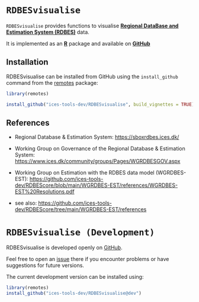 `RDBESvisualise`
=========

`RDBESvisualise` provides functions to visualise [**Regional DataBase and Estimation System (RDBES)**](https://sboxrdbes.ices.dk/#/) data.

It is implemented as an [**R**](https://www.r-project.org) package and
available on <!-- [CRAN](https://cran.r-project.org/package=RDBESvisualise) --> 
[**GitHub**](https://github.com/ices-tools-dev/RDBESvisualise)

Installation
------------

<!--
RDBESvisualise can be installed from CRAN using the `install.packages` command:

```R
install.packages("RDBESvisualise")

```
-->

RDBESvisualise can be installed from GitHub using the `install_github`
command from the [remotes](https://remotes.r-lib.org/) package:

```R
library(remotes)

install_github("ices-tools-dev/RDBESvisualise", build_vignettes = TRUE)
```

<!--
Usage
-----

For a summary of the package see the following [Vignettes]():

```R
browseVignettes(package = "RDBESvisualise")
```
-->

References
----------

* Regional Database & Estimation System:
https://sboxrdbes.ices.dk/

* Working Group on Governance of the Regional Database & Estimation System:
https://www.ices.dk/community/groups/Pages/WGRDBESGOV.aspx

* Working Group on Estimation with the RDBES data model (WGRDBES-EST):
https://github.com/ices-tools-dev/RDBEScore/blob/main/WGRDBES-EST/references/WGRDBES-EST%20Resolutions.pdf

* see also: https://github.com/ices-tools-dev/RDBEScore/tree/main/WGRDBES-EST/references

`RDBESvisualise (Development)`
=========

RDBESvisualise is developed openly on
[GitHub](https://github.com/ices-tools-dev/RDBESvisualise).

Feel free to open an
[issue](https://github.com/ices-tools-dev/RDBESvisualise/issues) there if you
encounter problems or have suggestions for future versions.

The current development version can be installed using:

```R
library(remotes)
install_github("ices-tools-dev/RDBESvisualise@dev")
